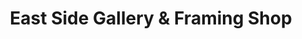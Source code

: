 ---
title: "East Side Gallery & Framing Shop"
url: /milwaukee/east-side-gallery-and-framing-shop/
shop: frame
---